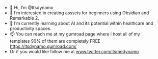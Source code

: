 - 👋 Hi, I’m @Itsdynamo
- 👀 I’m interested in creating asssets for beginners using Obsidian and Remarkable 2.
- 🌱 I’m currently learning about AI and its potential within healthcare and productivity spaces. 
- 📫 You can reach me at my gumroad page where I host all of my templates 90% of them are completely FREE https://itsdynamo.gumroad.com/
- Or if you would like follow me at www.twitter.com/itsmedynamo

<!---
Itsdynamo/Itsdynamo is a ✨ special ✨ repository because its `README.md` (this file) appears on your GitHub profile.
You can click the Preview link to take a look at your changes.
--->
